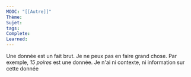```yaml
---
MOOC: "[[Autre]]"
Thème:
Sujet:
tags:
Complete:
Learned:
---
```


Une donnée est un fait brut. Je ne peux pas en faire grand chose. Par exemple, _15 poires_ est une donnée. Je n'ai ni contexte, ni information sur cette donnée

